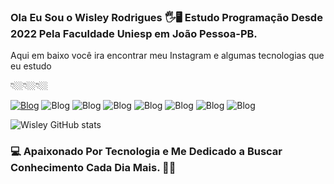 


### Ola Eu Sou o Wisley Rodrigues 🖐️🖥️ Estudo Programação Desde 2022 Pela Faculdade Uniesp em João Pessoa-PB.
Aqui em baixo você ira encontrar meu Instagram e algumas tecnologias que eu estudo 

👇🏼👇🏼👇🏼
  

[![Blog](https://img.shields.io/badge/Instagram-E4405F?style=for-the-badge&logo=instagram&logoColor=white
)](https://www.instagram.com/wisley_uai/)
![Blog](https://img.shields.io/badge/HTML5-E34F26?style=for-the-badge&logo=html5&logoColor=white
)
![Blog](https://img.shields.io/badge/CSS3-1572B6?style=for-the-badge&logo=css3&logoColor=white
)
![Blog](https://img.shields.io/badge/JavaScript-F7DF1E?style=for-the-badge&logo=javascript&logoColor=black
)
![Blog](https://img.shields.io/badge/Python-3776AB?style=for-the-badge&logo=python&logoColor=white
)
![Blog](https://img.shields.io/badge/Java-ED8B00?style=for-the-badge&logo=java&logoColor=white
)
![Blog](https://img.shields.io/badge/React_Native-20232A?style=for-the-badge&logo=react&logoColor=61DAFB
)
![Blog](https://img.shields.io/badge/PostgreSQL-316192?style=for-the-badge&logo=postgresql&logoColor=white
)



![Wisley GitHub stats](https://github-readme-stats.vercel.app/api?username=Wisleey&show_icons=true&theme=tokyonight)

### 💻 Apaixonado Por Tecnologia e Me Dedicado a Buscar Conhecimento Cada Dia Mais. 👋👋

